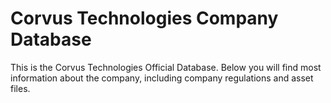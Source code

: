 # Corvus Technologies Company Database

This is the Corvus Technologies Official Database. Below you will find most information about the company, including company regulations and asset files.

